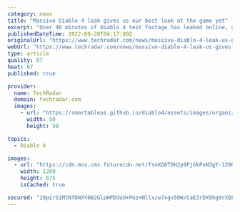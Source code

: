 ```yaml
---
category: news
title: "Massive Diablo 4 leak gives us our best look at the game yet"
excerpt: "Over 40 minutes of Diablo 4 test footage has leaked online, giving us our most comprehensive look at the upcoming action RPG yet. Blizzard hasn’t confirmed the leak to be genuine, but the footage ..."
publishedDateTime: 2022-09-20T04:17:00Z
originalUrl: "https://www.techradar.com/news/massive-diablo-4-leak-us-gives-our-best-look-at-the-game-yet"
webUrl: "https://www.techradar.com/news/massive-diablo-4-leak-us-gives-our-best-look-at-the-game-yet"
type: article
quality: 87
heat: 87
published: true

provider:
  name: TechRadar
  domain: techradar.com
  images:
    - url: "https://smartableai.github.io/diablo4/assets/images/organizations/techradar.com-50x50.jpg"
      width: 50
      height: 50

topics:
  - Diablo 4

images:
  - url: "https://cdn.mos.cms.futurecdn.net/fsoXQ8TDH2p9PjGkPoN3gY-1200-80.jpg"
    width: 1200
    height: 675
    isCached: true

secured: "29pirS1MtNfDWXY0B2GlpHPDdaU+PGz+Nllx/w7xgv50W/CaE3rDX9hg9rXEbgFdOkKqwwqAON0lESRhJVJVKOCMoAjlZXC3pLyDn1w0FxHedKhCIaLybBilOzmAZFbKQY53S0KXh7PQX/l4H9H6AsZ00enxh3x9o1gWUNA4Gh0gptuVS9xM+igcwVGNu2c8UZP+2lUaZGTSnn2T8Z+0alqfSvhS0K4gXvWgyxdlm8gfh9FpVw/q9/E7pnekJkmoQL7KO+PSyYXHBNkyuACfs8jaQK6Dt5BtIEam4nFeQ3QV2Uw4JEC1fAFgJCNsD/8o4xIyzVvYNxnkGXUOWz/6nX0b5HEQkZNl96rw+g3v/A8=;6re577/+Wyt6zO8LKneOBw=="
---
```


